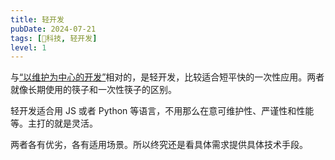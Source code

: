 ```yaml
---
title: 轻开发
pubDate: 2024-07-21
tags: [🔭科技, 轻开发]
level: 1
---
```


与[“以维护为中心的开发”](/studio/20240721-maintenance-centered-development)相对的，是轻开发，比较适合短平快的一次性应用。两者就像长期使用的筷子和一次性筷子的区别。

轻开发适合用 JS 或者 Python 等语言，不用那么在意可维护性、严谨性和性能等。主打的就是灵活。

两者各有优劣，各有适用场景。所以终究还是看具体需求提供具体技术手段。
